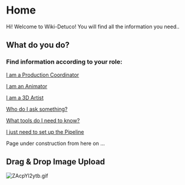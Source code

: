 # Home

Hi! Welcome to Wiki-Detuco! 
You will find all the information you need..


## What do you do?

### Find information according to your role:


[I am a Production Coordinator](production/i-am-a-production-coordinator.md)

[I am an Animator](animators/i-am-an-animator.md)

[I am a 3D Artist](3d-team/i-am-a-3d-artist.md)

[Who do I ask something?](who-is-detuco/detuco-base-team.md)

[What tools do I need to know?](who-is-detuco/detuco-tools.md)

[I just need to set up the Pipeline](who-is-detuco/setting-the-pipeline.md)


Page under construction from here on ...

## Drag & Drop Image Upload


![ZAcpYl2ytb.gif](https://s3-ap-northeast-1.amazonaws.com/torchpad-production/wikis/21/aCrK3ScrRjaPaDUUBioU_ZAcpYl2ytb.gif)





